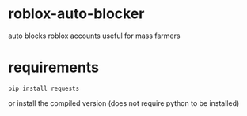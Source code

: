 # roblox-auto-blocker
auto blocks roblox accounts useful for mass farmers

# requirements
```
pip install requests
```
or install the compiled version (does not require python to be installed)
